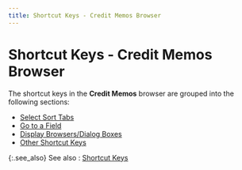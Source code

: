 ```yaml
---
title: Shortcut Keys - Credit Memos Browser
---
```


# Shortcut Keys - Credit Memos Browser


The shortcut keys in the **Credit Memos** browser are grouped into the following sections:

- [Select Sort Tabs]({{site.sp_baseurl}}/navigation/sales-return-browsers/credit-memos-browser/select_sort_tabs_short_cut_keys_credit_memeos_browser.html)
- [Go to a Field]({{site.sp_baseurl}}/navigation/sales-return-browsers/credit-memos-browser/go_to_a_field_short_cut_keys_credit_memos_browser.html)
- [Display Browsers/Dialog Boxes]({{site.sp_baseurl}}/navigation/sales-return-browsers/credit-memos-browser/display_browsers_dialog_boxes_short_cut_keys_credit_memos_browser.html)
- [Other Shortcut Keys]({{site.sp_baseurl}}/navigation/sales-return-browsers/credit-memos-browser/other_short_cut_keys_credit_memos_browser.html)



{:.see_also}
See also
: [Shortcut Keys]({{site.sp_baseurl}}/navigation/short_cut_keys_introduction_sales.html)
